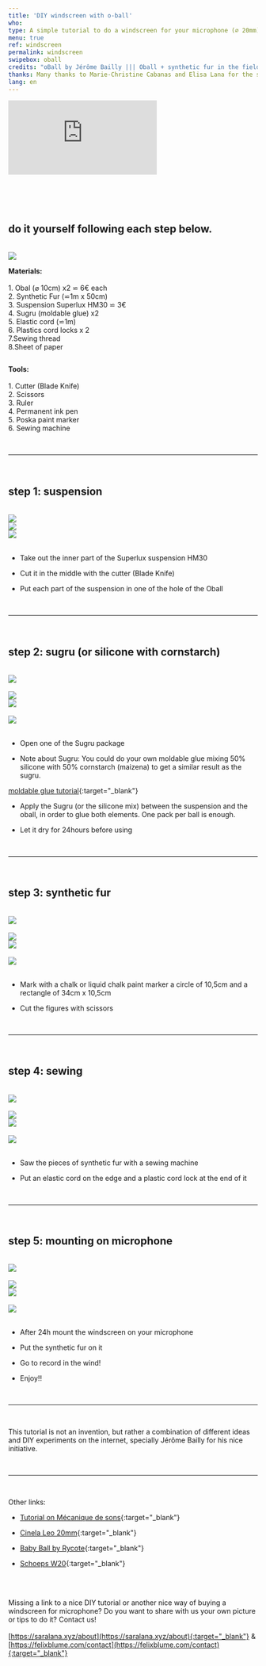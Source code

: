 ```yaml
---
title: 'DIY windscreen with o-ball'
who: 
type: A simple tutorial to do a windscreen for your microphone (⌀ 20mm), step by step.
menu: true
ref: windscreen
permalink: windscreen
swipebox: oball
credits: "oBall by Jérôme Bailly ||| Oball + synthetic fur in the field by Félix Blume (2 Schoeps CCM4 on a Cinela ORTF suspension) ||| oBall + ORTF Superlux by Sara Lana ||| o-ball + Windscreens by Mélia Rogier"
thanks: Many thanks to Marie-Christine Cabanas and Elisa Lana for the sewing part!
lang: en
---
```


<div class="video-wrapper-side video-wrapper-16x9"><iframe src="https://www.youtube.com/embed/kdgZy9LZnoc" frameborder="0" allow="accelerometer; autoplay; clipboard-write; encrypted-media; gyroscope; picture-in-picture" allowfullscreen></iframe></div>
<br><br><br><br>


## do it yourself following each step below.
<br>


<img src="../assets/posts/windscreen1.jpg" class="img-border">


<br>
<div class="row">
  <div class="column">
     <p>
      <b>Materials:</b><br><br>
         1. Obal (⌀ 10cm) x2 ⋍ 6€ each<br>
         2. Synthetic Fur (⋍1m x 50cm)<br>
         3. Suspension Superlux HM30 ⋍ 3€<br>
         4. Sugru (moldable glue) x2<br>
         5. Elastic cord (⋍1m)<br>
         6. Plastics cord locks x 2<br>
         7.Sewing thread<br>
         8.Sheet of paper<br>
      </p>
   </div>
    <div class="column">
          <p>
        <b>Tools:</b><br><br>
        1. Cutter (Blade Knife)<br>
        2. Scissors<br>
        3. Ruler<br>
        4. Permanent ink pen<br>
        5. Poska paint marker<br>
        6. Sewing machine<br>
      </p>
    </div>
</div>
<br>

---
<br>
  
## step 1: suspension 

<br>
<div class="row">
  <div class="column">
     <img src="../assets/posts/windscreen2.jpg" class="img-border">
   </div>
    <div class="column">
        <img src="../assets/posts/windscreen3.jpg" class="img-border">
    </div>
  <div class="column">
     <img src="../assets/posts/windscreen4.jpg" class="img-border">
   </div>
</div>
<br>

* Take out the inner part of the Superlux suspension HM30

* Cut it in the middle with the cutter (Blade Knife)

* Put each part of the suspension in one of the hole of the Oball

<br> 

---
<br>
  
## step 2: sugru (or silicone with cornstarch)

<br>
<div class="row">
  <div class="column">
     <img src="../assets/posts/windscreen5.jpg" class="img-border">
        <br> <br>
      <img src="../assets/posts/windscreen7.jpg" class="img-border">
      <br>
   </div>
    <div class="column">
        <img src="../assets/posts/windscreen6.jpg" class="img-border">
        <br> <br>
        <img src="../assets/posts/windscreen8.jpg" class="img-border">
    </div>
</div>
<br>

* Open one of the Sugru package 

* Note about Sugru: You could do your own moldable glue mixing 50% silicone with 50% cornstarch (maizena) to get a similar result as the sugru.

[moldable glue tutorial](https://youtu.be/hz1vILeIBPI){:target="_blank"}
* Apply the Sugru (or the silicone mix) between the suspension and the oball, in order to glue both elements. One pack per ball is enough.

* Let it dry for 24hours before using
  
<br> 

---

<br>
  
## step 3: synthetic fur

<br>
<div class="row">
  <div class="column">
     <img src="../assets/posts/windscreen9.jpg" class="img-border">
        <br> <br>
      <img src="../assets/posts/windscreen11.jpg" class="img-border">
      <br>
   </div>
    <div class="column">
        <img src="../assets/posts/windscreen10.jpg" class="img-border">
        <br> <br>
        <img src="../assets/posts/windscreen12.jpg" class="img-border">
    </div>
</div>
<br>

* Mark with a chalk or liquid chalk paint marker a circle of 10,5cm and a rectangle of 34cm x 10,5cm

* Cut the figures with scissors 
  
<br> 

---

<br>
  
## step 4: sewing

<br>
<div class="row">
  <div class="column">
     <img src="../assets/posts/windscreen13.jpg" class="img-border">
        <br> <br>
      <img src="../assets/posts/windscreen15.jpg" class="img-border">
      <br>
   </div>
    <div class="column">
        <img src="../assets/posts/windscreen14.jpg" class="img-border">
        <br> <br>
        <img src="../assets/posts/windscreen16.jpg" class="img-border">
    </div>
</div>
<br>

* Saw the pieces of synthetic fur with a sewing machine

* Put an elastic cord on the edge and a plastic cord lock at the end of it
  
<br> 

---

<br>
  
## step 5: mounting on microphone

<br>
<div class="row">
  <div class="column">
     <img src="../assets/posts/windscreen17.jpg" class="img-border">
        <br> <br>
      <img src="../assets/posts/windscreen19.jpg" class="img-border">
      <br>
   </div>
    <div class="column">
        <img src="../assets/posts/windscreen18.jpg" class="img-border">
        <br> <br>
        <img src="../assets/posts/windscreen20.jpg" class="img-border">
    </div>
</div>
<br>


* After 24h mount the windscreen on your microphone

* Put the synthetic fur on it

* Go to record in the wind!

* Enjoy!!
  
<br> 

--- 

<br>

This tutorial is not an invention, but rather a combination of different ideas and DIY experiments on the internet, specially Jérôme Bailly for his nice initiative.

<br> 

--- 

<br>


Other links:

* [Tutorial on Mécanique de sons](https://www.mecaniquedessons.com/tuto-bonnette-micro/){:target="_blank"} <br>

* [Cinela Leo 20mm](https://www.trewaudio.com/product/cinela-leo/){:target="_blank"}<br>

* [Baby Ball by Rycote](https://mymic.rycote.com/products/20mm-bbg-windshield/){:target="_blank"}  <br>

* [Schoeps W20](https://schoeps.de/en/products/accessories/wind-popscreens/windscreens-for-mono/w-20.html){:target="_blank"} <br>
<br>
<br>

Missing a link to a nice DIY tutorial or another nice way of buying a windscreen for microphone?
Do you want to share with us your own picture or tips to do it?
Contact us!
<br><br>
[https://saralana.xyz/about](https://saralana.xyz/about){:target="_blank"} & [https://felixblume.com/contact](https://felixblume.com/contact){:target="_blank"}